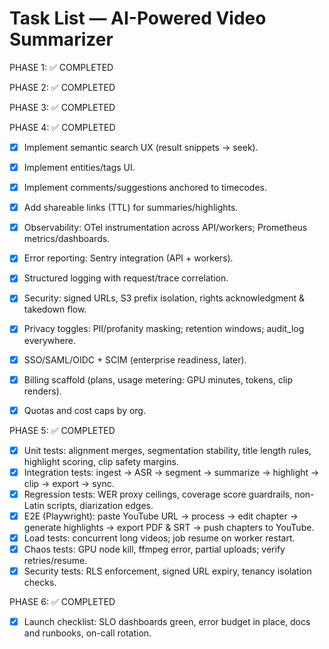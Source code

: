 # Task List — AI-Powered Video Summarizer


PHASE 1: ✅ COMPLETED


PHASE 2: ✅ COMPLETED


PHASE 3: ✅ COMPLETED


PHASE 4: ✅ COMPLETED
- [x] Implement semantic search UX (result snippets → seek).
- [x] Implement entities/tags UI.
- [x] Implement comments/suggestions anchored to timecodes.
- [x] Add shareable links (TTL) for summaries/highlights.
- [x] Observability: OTel instrumentation across API/workers; Prometheus metrics/dashboards.
- [x] Error reporting: Sentry integration (API + workers).
- [x] Structured logging with request/trace correlation.
- [x] Security: signed URLs, S3 prefix isolation, rights acknowledgment & takedown flow.
- [x] Privacy toggles: PII/profanity masking; retention windows; audit_log everywhere.
- [x] SSO/SAML/OIDC + SCIM (enterprise readiness, later).
- [x] Billing scaffold (plans, usage metering: GPU minutes, tokens, clip renders).
- [x] Quotas and cost caps by org.


PHASE 5: ✅ COMPLETED
- [x] Unit tests: alignment merges, segmentation stability, title length rules, highlight scoring, clip safety margins.
- [x] Integration tests: ingest → ASR → segment → summarize → highlight → clip → export → sync.
- [x] Regression tests: WER proxy ceilings, coverage score guardrails, non-Latin scripts, diarization edges.
- [x] E2E (Playwright): paste YouTube URL → process → edit chapter → generate highlights → export PDF & SRT → push chapters to YouTube.
- [x] Load tests: concurrent long videos; job resume on worker restart.
- [x] Chaos tests: GPU node kill, ffmpeg error, partial uploads; verify retries/resume.
- [x] Security tests: RLS enforcement, signed URL expiry, tenancy isolation checks.

PHASE 6: ✅ COMPLETED
- [x] Launch checklist: SLO dashboards green, error budget in place, docs and runbooks, on-call rotation.
